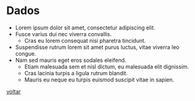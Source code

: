 # Dados
* Lorem ipsum dolor sit amet, consectetur adipiscing elit.
* Fusce varius dui nec viverra convallis.
  * Cras eu lorem consequat nisi pharetra tincidunt.
* Suspendisse rutrum lorem sit amet purus luctus, vitae viverra leo congue.
* Nam sed mauris eget eros sodales eleifend.
  *  Etiam malesuada sem et nisl dictum, eu malesuada elit dignissim.
    * Cras lacinia turpis a ligula rutrum blandit.
    * Mauris eu neque eu turpis euismod suscipit vitae in sapien.

[voltar](https://projetosteams.github.io/)

